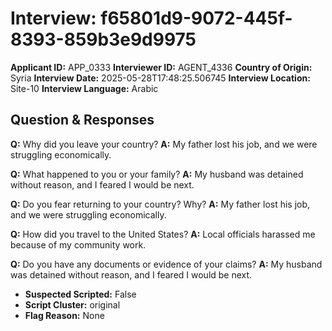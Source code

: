 # Interview: f65801d9-9072-445f-8393-859b3e9d9975
**Applicant ID:** APP_0333
**Interviewer ID:** AGENT_4336
**Country of Origin:** Syria
**Interview Date:** 2025-05-28T17:48:25.506745
**Interview Location:** Site-10
**Interview Language:** Arabic

## Question & Responses

**Q:** Why did you leave your country?
**A:** My father lost his job, and we were struggling economically.

**Q:** What happened to you or your family?
**A:** My husband was detained without reason, and I feared I would be next.

**Q:** Do you fear returning to your country? Why?
**A:** My father lost his job, and we were struggling economically.

**Q:** How did you travel to the United States?
**A:** Local officials harassed me because of my community work.

**Q:** Do you have any documents or evidence of your claims?
**A:** My husband was detained without reason, and I feared I would be next.

- **Suspected Scripted:** False
- **Script Cluster:** original
- **Flag Reason:** None